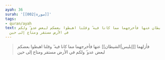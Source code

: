 ```yaml
---
ayah: 36
surah: '[[002|سورة]]'
tags:
- quran/ayah
text: فأزلهما الشيطان عنها فأخرجهما مما كانا فيه ۖ وقلنا اهبطوا بعضكم لبعض عدو ۖ ولكم
  في الأرض مستقر ومتاع إلى حين
---
```

> فأزلهما [[إبليس|الشيطان]] عنها فأخرجهما مما كانا فيه ۖ وقلنا اهبطوا بعضكم لبعض عدو ۖ ولكم في الأرض مستقر ومتاع إلى حين
